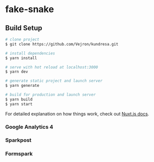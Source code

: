 # fake-snake

## Build Setup

```bash
# clone project
$ git clone https://github.com/Vejron/kundresa.git

# install dependencies
$ yarn install

# serve with hot reload at localhost:3000
$ yarn dev

# generate static project and launch server
$ yarn generate

# build for production and launch server
$ yarn build
$ yarn start

```

For detailed explanation on how things work, check out [Nuxt.js docs](https://nuxtjs.org).

### Google Analytics 4

### Sparkpost
### Formspark
